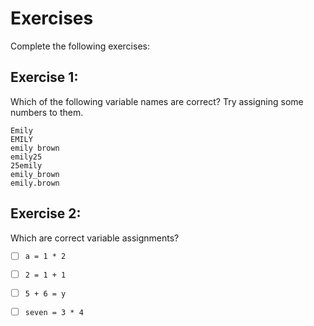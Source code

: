 
# Exercises

Complete the following exercises:

## Exercise 1:

Which of the following variable names are correct? Try assigning some numbers to them.

    Emily
    EMILY
    emily brown 
    emily25
    25emily
    emily_brown
    emily.brown

## Exercise 2:

Which are correct variable assignments?

- [ ] `a = 1 * 2`
- [ ] `2 = 1 + 1`
- [ ] `5 + 6 = y`
- [ ] `seven = 3 * 4`

